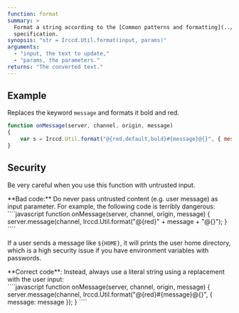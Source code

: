 ```yaml
---
function: format
summary: >
  Format a string according to the [Common patterns and formatting](../../../../guide.html#common-patterns-and-formatting)
  specification.
synopsis: "str = Irccd.Util.format(input, params)"
arguments:
  - "input, the text to update,"
  - "params, the parameters."
returns: "The converted text."
---
```



## Example

Replaces the keyword `message` and formats it bold and red.

````javascript
function onMessage(server, channel, origin, message)
{
    var s = Irccd.Util.format("@{red,default,bold}#{message}@{}", { message: message })
}
````

## Security

Be very careful when you use this function with untrusted input.

<div class="panel panel-danger">
 <div class="panel-heading">
**Bad code:** Do never pass untrusted content (e.g. user message) as input parameter. For example, the following code
is terribly dangerous:
 </div>
 <div class="panel-body">
````javascript
function onMessage(server, channel, origin, message)
{
	server.message(channel, Irccd.Util.format("@{red}" + message + "@{}");
}
````

If a user sends a message like `${HOME}`, it will prints the user home directory, which is a high security issue
if you have environment variables with passwords.
 </div>
</div>

<div class="panel panel-success">
 <div class="panel-heading">
**Correct code**: Instead, always use a literal string using a replacement with the user input:
 </div>
 <div class="panel-body">
````javascript
function onMessage(server, channel, origin, message)
{
	server.message(channel, Irccd.Util.format("@{red}#{message}@{}", { message: message });
}
````
 </div>
</div>
